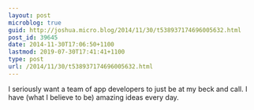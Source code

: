 ```yaml
---
layout: post
microblog: true
guid: http://joshua.micro.blog/2014/11/30/t538937174696005632.html
post_id: 39645
date: 2014-11-30T17:06:50+1100
lastmod: 2019-07-30T17:41:41+1100
type: post
url: /2014/11/30/t538937174696005632.html
---
```

I seriously want a team of app developers to just be at my beck and call. I have (what I believe to be) amazing ideas every day.
